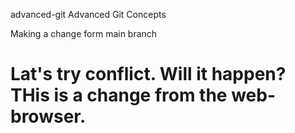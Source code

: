 advanced-git
Advanced Git Concepts

Making a change form main branch
# Lat's try conflict. Will it happen? THis is a change from the web-browser.
